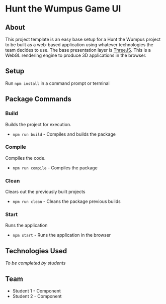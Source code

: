 # Hunt the Wumpus Game UI

## About

This project template is an easy base setup for a Hunt the Wumpus project to be built as a web-based application
using whatever technologies the team decides to use. The base presentation layer is [ThreeJS](https://threejs.org). 
This is a WebGL rendering engine to produce 3D applications in the browser.

## Setup
Run `npm install` in a command prompt or terminal

## Package Commands
### Build
Builds the project for execution.

* `npm run build` - Compiles and builds the package

### Compile
Compiles the code.

* `npm run compile` - Compiles the package

### Clean
Clears out the previously built projects

* `npm run clean` - Cleans the package previous builds

### Start
Runs the application

* `npm start` - Runs the application in the browser

## Technologies Used
 *To be completed by students*
 
## Team
- Student 1 - Component
- Student 2 - Component